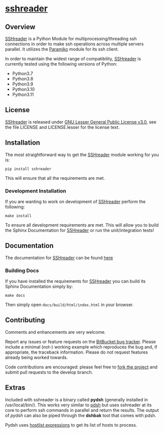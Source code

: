 # [sshreader][]

## Overview

[SSHreader][] is a Python Module for multiprocessing/threading ssh connections in order to make ssh operations
across multiple servers parallel.  It utilizes the [Paramiko](http://www.paramiko.org/) module for its ssh client.

In order to maintain the widest range of compatibility, [SSHreader][] is currently tested using the following versions of
Python:

* Python3.7
* Python3.8
* Python3.9
* Python3.10
* Python3.11

## License

[SSHreader][] is released under [GNU Lesser General Public License v3.0][],
see the file LICENSE and LICENSE.lesser for the license text.

## Installation

The most straightforward way to get the [SSHreader][] module working for you is:

```commandline
pip install sshreader
```

This will ensure that all the requirements are met.

### Development Installation

If you are wanting to work on development of [SSHreader][] perform the following:

```commandline
make install
```

To ensure all development requirements are met. This will allow you to build the Sphinx Documentation for [SSHreader][]
or run the unit/integration tests!

## Documentation

The documentation for [SSHreader][] can be found [here](https://sshreader.readthedocs.io)

### Building Docs

If you have installed the requirements for [SSHreader][] you can build its Sphinx Documentation simply by:

```commandline
make docs
```

Then simply open `docs/build/html/index.html` in your browser.

## Contributing

Comments and enhancements are very welcome.

Report any issues or feature requests on the [BitBucket bug
tracker](https://bitbucket.org/isaiah1112/sshreader/issues?status=new&status=open). Please include a minimal
(not-) working example which reproduces the bug and, if appropriate, the
 traceback information.  Please do not request features already being worked
towards.

Code contributions are encouraged: please feel free to [fork the
project](https://bitbucket.org/isaiah1112/sshreader) and submit pull requests to the develop branch.

## Extras

Included with sshreader is a binary called **pydsh** (generally installed in /usr/local/bin/).  This works very similar to
[pdsh](https://computing.llnl.gov/linux/pdsh.html) but uses sshreader at its core to perform ssh commands in parallel
and return the results.  The output of *pydsh* can also be piped through the **dshbak** tool that comes with pdsh.

Pydsh uses [hostlist expressions](https://www.nsc.liu.se/~kent/python-hostlist/) to get its list of hosts
to process.


[GNU Lesser General Public License v3.0]: http://choosealicense.com/licenses/lgpl-3.0/ "LGPL v3"

[sshreader]: https://bitbucket.org/isaiah1112/sshreader "SSHreader Package"
